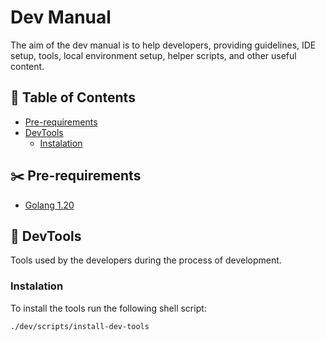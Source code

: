 # Dev Manual

<p>The aim of the dev manual is to help developers, providing guidelines, IDE setup, tools, local environment setup, helper scripts, and other useful content. </p>

##  📔 Table of Contents
<!--ts-->
   * [Pre-requirements](#✂️-pre-requirements)
   * [DevTools](#🔨-devtools)
      * [Instalation](#instalation)
<!--te-->

## ✂️ Pre-requirements
* [Golang 1.20](https://go.dev/doc/install)

## 🔨 DevTools
Tools used by the developers during the process of development.

### Instalation

To install the tools run the following shell script:

```
./dev/scripts/install-dev-tools
```